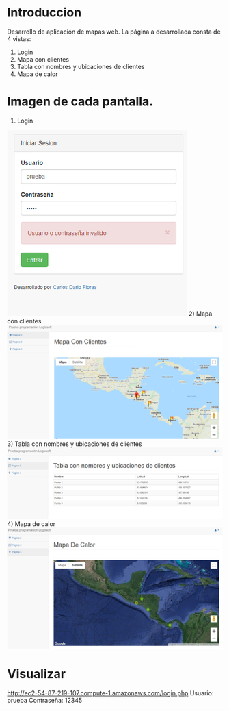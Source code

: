 # Introduccion
 Desarrollo de aplicación de mapas web.
 La página a desarrollada consta de 4 vistas:
 1) Login
 2) Mapa con clientes
 3) Tabla con nombres y ubicaciones de clientes
 4) Mapa de calor
 
 # Imagen de cada pantalla.
 1) Login
 <img src="https://github.com/carlosdarioio/PruebaProgramaci-nLogixsoft/blob/master/1Login.png"> 
 2) Mapa con clientes
 <img src="https://github.com/carlosdarioio/PruebaProgramaci-nLogixsoft/blob/master/Pagina2.png">
 3) Tabla con nombres y ubicaciones de clientes
 <img src="https://github.com/carlosdarioio/PruebaProgramaci-nLogixsoft/blob/master/Pagina3.png"> 
 4) Mapa de calor
 <img src="https://github.com/carlosdarioio/PruebaProgramaci-nLogixsoft/blob/master/Pagina4.png"> 
 
 # Visualizar 
 <a href="http://ec2-54-87-219-107.compute-1.amazonaws.com/login.php">http://ec2-54-87-219-107.compute-1.amazonaws.com/login.php</a> 
 Usuario: 	 prueba
 Contraseña: 12345


